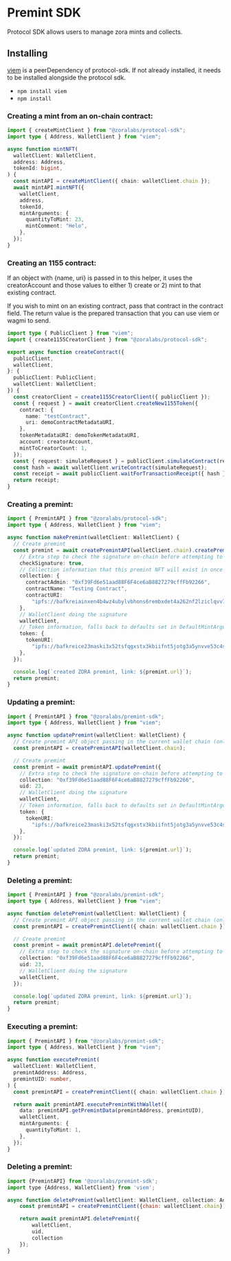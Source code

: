 # Premint SDK

Protocol SDK allows users to manage zora mints and collects.

## Installing

[viem](https://viem.sh/) is a peerDependency of protocol-sdk. If not already installed, it needs to be installed alongside the protocol sdk.

- `npm install viem`
- `npm install `

### Creating a mint from an on-chain contract:

```ts
import { createMintClient } from "@zoralabs/protocol-sdk";
import type { Address, WalletClient } from "viem";

async function mintNFT(
  walletClient: WalletClient,
  address: Address,
  tokenId: bigint,
) {
  const mintAPI = createMintClient({ chain: walletClient.chain });
  await mintAPI.mintNFT({
    walletClient,
    address,
    tokenId,
    mintArguments: {
      quantityToMint: 23,
      mintComment: "Helo",
    },
  });
}
```

### Creating an 1155 contract:

If an object with {name, uri} is passed in to this helper, it uses the creatorAccount and those values to either 1) create or 2) mint to that existing contract.

If you wish to mint on an existing contract, pass that contract in the contract field. The return value is the prepared transaction that you can use viem or wagmi to send.

```ts
import type { PublicClient } from "viem";
import { create1155CreatorClient } from "@zoralabs/protocol-sdk";

export async function createContract({
  publicClient,
  walletClient,
}: {
  publicClient: PublicClient;
  walletClient: WalletClient;
}) {
  const creatorClient = create1155CreatorClient({ publicClient });
  const { request } = await creatorClient.createNew1155Token({
    contract: {
      name: "testContract",
      uri: demoContractMetadataURI,
    },
    tokenMetadataURI: demoTokenMetadataURI,
    account: creatorAccount,
    mintToCreatorCount: 1,
  });
  const { request: simulateRequest } = publicClient.simulateContract(request);
  const hash = await walletClient.writeContract(simulateRequest);
  const receipt = await publicClient.waitForTransactionReceipt({ hash });
  return receipt;
}
```

### Creating a premint:

```ts
import { PremintAPI } from "@zoralabs/protocol-sdk";
import type { Address, WalletClient } from "viem";

async function makePremint(walletClient: WalletClient) {
  // Create premint
  const premint = await createPremintAPI(walletClient.chain).createPremint({
    // Extra step to check the signature on-chain before attempting to sign
    checkSignature: true,
    // Collection information that this premint NFT will exist in once minted.
    collection: {
      contractAdmin: "0xf39Fd6e51aad88F6F4ce6aB8827279cffFb92266",
      contractName: "Testing Contract",
      contractURI:
        "ipfs://bafkreiainxen4b4wz4ubylvbhons6rembxdet4a262nf2lziclqvv7au3e",
    },
    // WalletClient doing the signature
    walletClient,
    // Token information, falls back to defaults set in DefaultMintArguments.
    token: {
      tokenURI:
        "ipfs://bafkreice23maski3x52tsfqgxstx3kbiifnt5jotg3a5ynvve53c4soi2u",
    },
  });

  console.log(`created ZORA premint, link: ${premint.url}`);
  return premint;
}
```

### Updating a premint:

```ts
import { PremintAPI } from "@zoralabs/premint-sdk";
import type { Address, WalletClient } from "viem";

async function updatePremint(walletClient: WalletClient) {
  // Create premint API object passing in the current wallet chain (only zora and zora testnet are supported currently).
  const premintAPI = createPremintAPI(walletClient.chain);

  // Create premint
  const premint = await premintAPI.updatePremint({
    // Extra step to check the signature on-chain before attempting to sign
    collection: "0xf39Fd6e51aad88F6F4ce6aB8827279cffFb92266",
    uid: 23,
    // WalletClient doing the signature
    walletClient,
    // Token information, falls back to defaults set in DefaultMintArguments.
    token: {
      tokenURI:
        "ipfs://bafkreice23maski3x52tsfqgxstx3kbiifnt5jotg3a5ynvve53c4soi2u",
    },
  });

  console.log(`updated ZORA premint, link: ${premint.url}`);
  return premint;
}
```

### Deleting a premint:

```ts
import { PremintAPI } from "@zoralabs/premint-sdk";
import type { Address, WalletClient } from "viem";

async function deletePremint(walletClient: WalletClient) {
  // Create premint API object passing in the current wallet chain (only zora and zora testnet are supported currently).
  const premintAPI = createPremintClient({ chain: walletClient.chain });

  // Create premint
  const premint = await premintAPI.deletePremint({
    // Extra step to check the signature on-chain before attempting to sign
    collection: "0xf39Fd6e51aad88F6F4ce6aB8827279cffFb92266",
    uid: 23,
    // WalletClient doing the signature
    walletClient,
  });

  console.log(`updated ZORA premint, link: ${premint.url}`);
  return premint;
}
```

### Executing a premint:

```ts
import { PremintAPI } from "@zoralabs/premint-sdk";
import type { Address, WalletClient } from "viem";

async function executePremint(
  walletClient: WalletClient,
  premintAddress: Address,
  premintUID: number,
) {
  const premintAPI = createPremintClient({ chain: walletClient.chain });

  return await premintAPI.executePremintWithWallet({
    data: premintAPI.getPremintData(premintAddress, premintUID),
    walletClient,
    mintArguments: {
      quantityToMint: 1,
    },
  });
}
```

### Deleting a premint:

```js
import {PremintAPI} from '@zoralabs/premint-sdk';
import type {Address, WalletClient} from 'viem';

async function deletePremint(walletClient: WalletClient, collection: Address, uid: number) {
    const premintAPI = createPremintClient({chain: walletClient.chain});

    return await premintAPI.deletePremint({
        walletClient,
        uid,
        collection
    });
}

```
